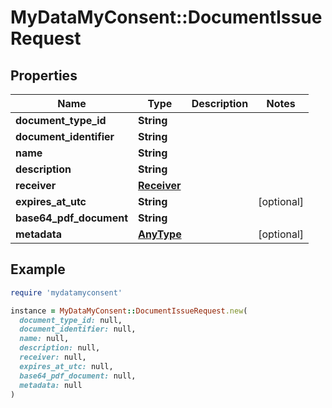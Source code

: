 # MyDataMyConsent::DocumentIssueRequest

## Properties

| Name | Type | Description | Notes |
| ---- | ---- | ----------- | ----- |
| **document_type_id** | **String** |  |  |
| **document_identifier** | **String** |  |  |
| **name** | **String** |  |  |
| **description** | **String** |  |  |
| **receiver** | [**Receiver**](Receiver.md) |  |  |
| **expires_at_utc** | **String** |  | [optional] |
| **base64_pdf_document** | **String** |  |  |
| **metadata** | [**AnyType**](.md) |  | [optional] |

## Example

```ruby
require 'mydatamyconsent'

instance = MyDataMyConsent::DocumentIssueRequest.new(
  document_type_id: null,
  document_identifier: null,
  name: null,
  description: null,
  receiver: null,
  expires_at_utc: null,
  base64_pdf_document: null,
  metadata: null
)
```

